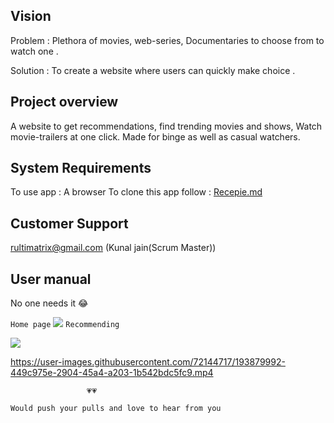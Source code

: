 
## Vision
Problem : Plethora of movies, web-series, Documentaries to choose from to watch one .

Solution : To create a website where  users can quickly make choice .


## Project overview
A website to get recommendations, find trending movies and shows, Watch movie-trailers at one click. Made for binge as well as casual watchers.

## System Requirements
To use app : A browser
To clone this app follow : [Recepie.md](https://github.com/kunaljainwin/Starflix/blob/master/RECEPIE.md)

## Customer Support 
rultimatrix@gmail.com (Kunal jain(Scrum Master))

## User manual
No one needs it 😂

 `Home page`
![](https://github.com/kunaljainwin/Starflix/blob/e41f7dcfd31288fa2c834f241cd90f5477fd34d1/home_ss.png)
 `Recommending`
 
 
![](https://github.com/kunaljainwin/Starflix/blob/7a4ce83ef340f66e11de6c1ec13f1b1f3881aeaf/recommend_ss.png)


https://user-images.githubusercontent.com/72144717/193879992-449c975e-2904-45a4-a203-1b542bdc5fc9.mp4


                     💗💗 
`Would push your pulls and love to hear from you`
    
